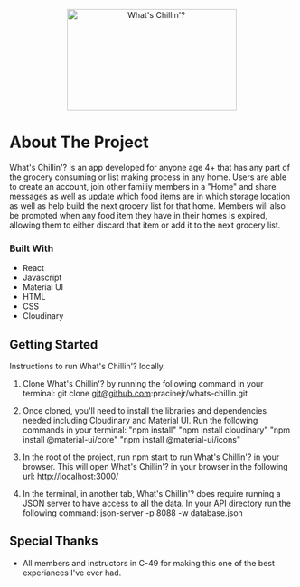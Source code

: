 <p align="center"><img alt="What's Chillin'?" src="/assets/Logo.png" width=300px height="180px" /></p>

# About The Project

What's Chillin'? is an app developed for anyone age 4+ that has any part of the grocery consuming or list making process in any home. Users are able to create an account, join other familiy members in a "Home" and share messages as well as update which food items are in which storage location as well as help build the next grocery list for that home. Members will also be prompted when any food item they have in their homes is expired, allowing them to either discard that item or add it to the next grocery list.

### Built With

- React
- Javascript
- Material UI
- HTML
- CSS
- Cloudinary

## Getting Started

Instructions to run What's Chillin'? locally.

1. Clone What's Chillin'? by running the following command in your terminal: git clone git@github.com:pracinejr/whats-chillin.git

1. Once cloned, you'll need to install the libraries and dependencies needed including Cloudinary and Material UI. Run the following commands in your terminal:
   "npm install"
   "npm install cloudinary"
   "npm install @material-ui/core"
   "npm install @material-ui/icons"

1. In the root of the project, run npm start to run What's Chillin'? in your browser. This will open What's Chillin'? in your browser in the following url: http://localhost:3000/

1. In the terminal, in another tab, What's Chillin'? does require running a JSON server to have access to all the data. In your API directory run the following command: json-server -p 8088 -w database.json

## Special Thanks

- All members and instructors in C-49 for making this one of the best experiances I've ever had.
